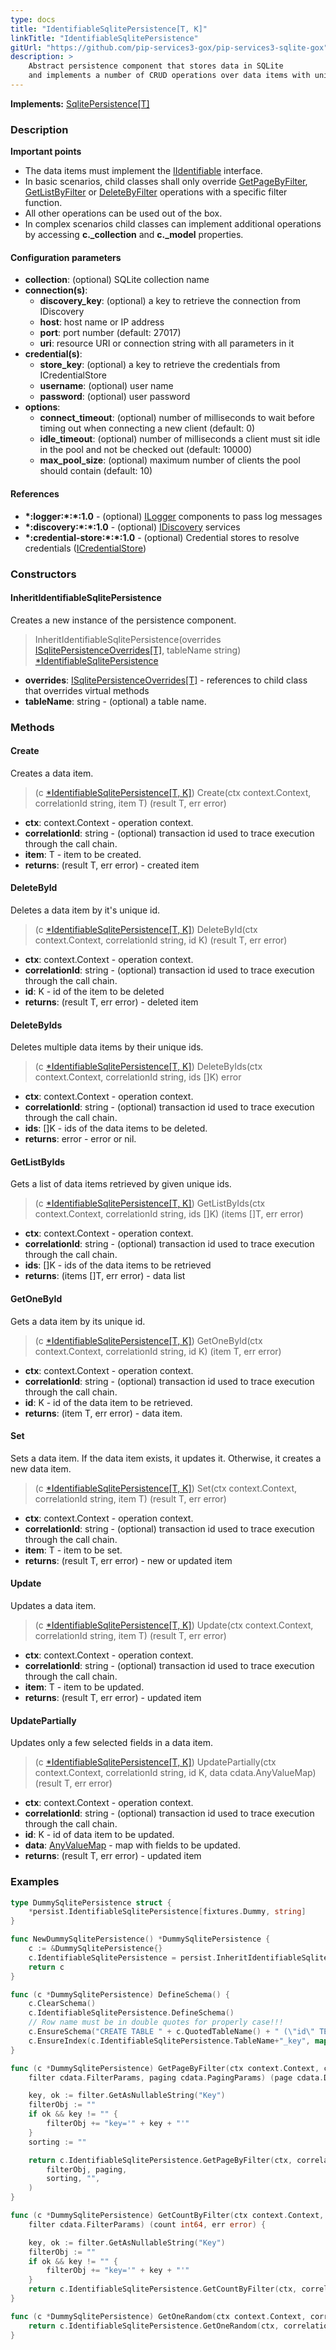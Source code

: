 ```yaml
---
type: docs
title: "IdentifiableSqlitePersistence[T, K]"
linkTitle: "IdentifiableSqlitePersistence"
gitUrl: "https://github.com/pip-services3-gox/pip-services3-sqlite-gox"
description: >
    Abstract persistence component that stores data in SQLite
    and implements a number of CRUD operations over data items with unique ids.
---
```


**Implements:** [SqlitePersistence[T]](../sqlite_persistence)


### Description

**Important points**
    
- The data items must implement the [IIdentifiable](../../../commons/data/iidentifiable) interface. 
- In basic scenarios, child classes shall only override [GetPageByFilter](../sqlite_persistence/#getpagebyfilter), [GetListByFilter](../sqlite_persistence/#getlistbyfilter) or [DeleteByFilter](../sqlite_persistence/#deletebyfilter) operations with a specific filter function.
- All other operations can be used out of the box. 
- In complex scenarios child classes can implement additional operations by accessing **c._collection** and **c._model** properties.

#### Configuration parameters

- **collection**:               (optional) SQLite collection name
- **connection(s)**:
	- **discovery_key**:        (optional) a key to retrieve the connection from IDiscovery
	- **host**:                 host name or IP address
	- **port**:                 port number (default: 27017)
	- **uri**:                  resource URI or connection string with all parameters in it
- **credential(s)**:
	- **store_key**:            (optional) a key to retrieve the credentials from ICredentialStore
	- **username**:             (optional) user name
	- **password**:             (optional) user password
- **options**:
	- **connect_timeout**:      (optional) number of milliseconds to wait before timing out when connecting a new client (default: 0)
	- **idle_timeout**:         (optional) number of milliseconds a client must sit idle in the pool and not be checked out (default: 10000)
	- **max_pool_size**:        (optional) maximum number of clients the pool should contain (default: 10)


#### References
- **\*:logger:\*:\*:1.0** - (optional) [ILogger](../../../components/log/ilogger) components to pass log messages
- **\*:discovery:\*:\*:1.0** - (optional) [IDiscovery](../../../components/connect/idiscovery) services
- **\*:credential-store:\*:\*:1.0** - (optional) Credential stores to resolve credentials ([ICredentialStore](../../../components/auth/icredential_store))


### Constructors

#### InheritIdentifiableSqlitePersistence
Creates a new instance of the persistence component.

> InheritIdentifiableSqlitePersistence(overrides [ISqlitePersistenceOverrides[T]](../isqlite_persistence_overrides), tableName string) [*IdentifiableSqlitePersistence]()

- **overrides**: [ISqlitePersistenceOverrides[T]](../isqlite_persistence_overrides) - references to child class that overrides virtual methods
- **tableName**: string - (optional) a table name.


### Methods

#### Create
Creates a data item.

> (c [*IdentifiableSqlitePersistence[T, K]]()) Create(ctx context.Context, correlationId string, item T) (result T, err error)

- **ctx**: context.Context - operation context.
- **correlationId**: string - (optional) transaction id used to trace execution through the call chain.
- **item**: T - item to be created.
- **returns**: (result T, err error) - created item


#### DeleteById
Deletes a data item by it's unique id.

> (c [*IdentifiableSqlitePersistence[T, K]]()) DeleteById(ctx context.Context, correlationId string, id K) (result T, err error)

- **ctx**: context.Context - operation context.
- **correlationId**: string - (optional) transaction id used to trace execution through the call chain.
- **id**: K - id of the item to be deleted
- **returns**: (result T, err error) - deleted item


#### DeleteByIds
Deletes multiple data items by their unique ids.

> (c [*IdentifiableSqlitePersistence[T, K]]()) DeleteByIds(ctx context.Context, correlationId string, ids []K) error

- **ctx**: context.Context - operation context.
- **correlationId**: string - (optional) transaction id used to trace execution through the call chain.
- **ids**: []K - ids of the data items to be deleted.
- **returns**: error - error or nil.


#### GetListByIds
Gets a list of data items retrieved by given unique ids.

> (c [*IdentifiableSqlitePersistence[T, K]]()) GetListByIds(ctx context.Context, correlationId string, ids []K) (items []T, err error)

- **ctx**: context.Context - operation context.
- **correlationId**: string - (optional) transaction id used to trace execution through the call chain.
- **ids**: []K - ids of the data items to be retrieved
- **returns**: (items []T, err error) - data list


#### GetOneById
Gets a data item by its unique id.

> (c [*IdentifiableSqlitePersistence[T, K]]()) GetOneById(ctx context.Context, correlationId string, id K) (item T, err error)

- **ctx**: context.Context - operation context.
- **correlationId**: string - (optional) transaction id used to trace execution through the call chain.
- **id**: K - id of the data item to be retrieved.
- **returns**: (item T, err error) - data item.


#### Set
Sets a data item. If the data item exists, it updates it.
Otherwise, it creates a new data item.

> (c [*IdentifiableSqlitePersistence[T, K]]()) Set(ctx context.Context, correlationId string, item T) (result T, err error)

- **ctx**: context.Context - operation context.
- **correlationId**: string - (optional) transaction id used to trace execution through the call chain.
- **item**: T - item to be set.
- **returns**: (result T, err error) - new or updated item


#### Update
Updates a data item.

> (c [*IdentifiableSqlitePersistence[T, K]]()) Update(ctx context.Context, correlationId string, item T) (result T, err error)

- **ctx**: context.Context - operation context.
- **correlationId**: string - (optional) transaction id used to trace execution through the call chain.
- **item**: T - item to be updated.
- **returns**: (result T, err error) - updated item


#### UpdatePartially
Updates only a few selected fields in a data item.

> (c [*IdentifiableSqlitePersistence[T, K]]()) UpdatePartially(ctx context.Context, correlationId string, id K, data cdata.AnyValueMap) (result T, err error)

- **ctx**: context.Context - operation context.
- **correlationId**: string - (optional) transaction id used to trace execution through the call chain.
- **id**: K - id of data item to be updated.
- **data**: [AnyValueMap](../../../commons/data/any_value_map) - map with fields to be updated.
- **returns**: (result T, err error) - updated item 

### Examples
```go
type DummySqlitePersistence struct {
	*persist.IdentifiableSqlitePersistence[fixtures.Dummy, string]
}

func NewDummySqlitePersistence() *DummySqlitePersistence {
	c := &DummySqlitePersistence{}
	c.IdentifiableSqlitePersistence = persist.InheritIdentifiableSqlitePersistence[fixtures.Dummy, string](c, "dummies")
	return c
}

func (c *DummySqlitePersistence) DefineSchema() {
	c.ClearSchema()
	c.IdentifiableSqlitePersistence.DefineSchema()
	// Row name must be in double quotes for properly case!!!
	c.EnsureSchema("CREATE TABLE " + c.QuotedTableName() + " (\"id\" TEXT PRIMARY KEY, \"key\" TEXT, \"content\" TEXT)")
	c.EnsureIndex(c.IdentifiableSqlitePersistence.TableName+"_key", map[string]string{"key": "1"}, map[string]string{"unique": "true"})
}

func (c *DummySqlitePersistence) GetPageByFilter(ctx context.Context, correlationId string,
	filter cdata.FilterParams, paging cdata.PagingParams) (page cdata.DataPage[fixtures.Dummy], err error) {

	key, ok := filter.GetAsNullableString("Key")
	filterObj := ""
	if ok && key != "" {
		filterObj += "key='" + key + "'"
	}
	sorting := ""

	return c.IdentifiableSqlitePersistence.GetPageByFilter(ctx, correlationId,
		filterObj, paging,
		sorting, "",
	)
}

func (c *DummySqlitePersistence) GetCountByFilter(ctx context.Context, correlationId string,
	filter cdata.FilterParams) (count int64, err error) {

	key, ok := filter.GetAsNullableString("Key")
	filterObj := ""
	if ok && key != "" {
		filterObj += "key='" + key + "'"
	}
	return c.IdentifiableSqlitePersistence.GetCountByFilter(ctx, correlationId, filterObj)
}

func (c *DummySqlitePersistence) GetOneRandom(ctx context.Context, correlationId string) (item fixtures.Dummy, err error) {
	return c.IdentifiableSqlitePersistence.GetOneRandom(ctx, correlationId, "")
}
```
